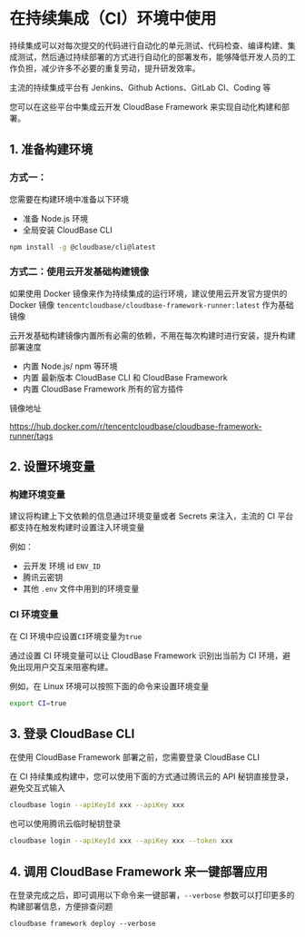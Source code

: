 # 在持续集成（CI）环境中使用

持续集成可以对每次提交的代码进行自动化的单元测试、代码检查、编译构建、集成测试，然后通过持续部署的方式进行自动化的部署发布，能够降低开发人员的工作负担，减少许多不必要的重复劳动，提升研发效率。

主流的持续集成平台有 Jenkins、Github Actions、GitLab CI、Coding 等

您可以在这些平台中集成云开发 CloudBase Framework 来实现自动化构建和部署。

## 1. 准备构建环境

### 方式一：

您需要在构建环境中准备以下环境

- 准备 Node.js 环境
- 全局安装 CloudBase CLI

```bash
npm install -g @cloudbase/cli@latest
```

### 方式二：使用云开发基础构建镜像

如果使用 Docker 镜像来作为持续集成的运行环境，建议使用云开发官方提供的 Docker 镜像 `tencentcloudbase/cloudbase-framework-runner:latest` 作为基础镜像

云开发基础构建镜像内置所有必需的依赖，不用在每次构建时进行安装，提升构建部署速度

- 内置 Node.js/ npm 等环境
- 内置 最新版本 CloudBase CLI 和 CloudBase Framework
- 内置 CloudBase Framework 所有的官方插件

镜像地址

<https://hub.docker.com/r/tencentcloudbase/cloudbase-framework-runner/tags>

## 2. 设置环境变量

### 构建环境变量

建议将构建上下文依赖的信息通过环境变量或者 Secrets 来注入，主流的 CI 平台都支持在触发构建时设置注入环境变量

例如：

- 云开发 环境 id `ENV_ID`
- 腾讯云密钥
- 其他 `.env` 文件中用到的环境变量

### CI 环境变量

在 CI 环境中应设置`CI`环境变量为`true`

通过设置 CI 环境变量可以让 CloudBase Framework 识别出当前为 CI 环境，避免出现用户交互来阻塞构建。

例如，在 Linux 环境可以按照下面的命令来设置环境变量

```bash
export CI=true
```

## 3. 登录 CloudBase CLI

在使用 CloudBase Framework 部署之前，您需要登录 CloudBase CLI

在 CI 持续集成构建中，您可以使用下面的方式通过腾讯云的 API 秘钥直接登录，避免交互式输入

```bash
cloudbase login --apiKeyId xxx --apiKey xxx
```

也可以使用腾讯云临时秘钥登录

```bash
cloudbase login --apiKeyId xxx --apiKey xxx --token xxx
```

## 4. 调用 CloudBase Framework 来一键部署应用

在登录完成之后，即可调用以下命令来一键部署，`--verbose` 参数可以打印更多的构建部署信息，方便排查问题

```
cloudbase framework deploy --verbose
```
